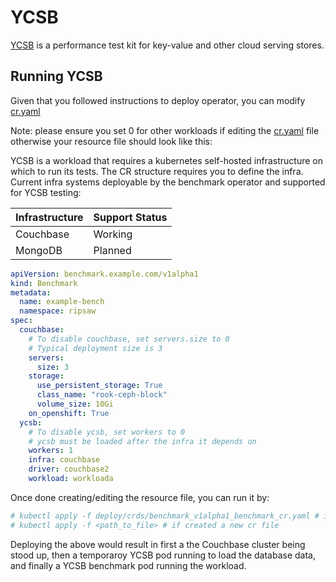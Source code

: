 # YCSB

[YCSB](https://github.com/brianfrankcooper/YCSB) is a performance test kit for key-value and other cloud serving stores.

## Running YCSB

Given that you followed instructions to deploy operator,
you can modify [cr.yaml](../deploy/crds/benchmark_v1alpha1_benchmark_cr.yaml)

Note: please ensure you set 0 for other workloads if editing the
[cr.yaml](../deploy/crds/benchmark_v1alpha1_benchmark_cr.yaml) file otherwise
your resource file should look like this:

YCSB is a workload that requires a kubernetes self-hosted infrastructure on which to run its tests. The CR structure requires you to define the infra. Current infra systems deployable by the benchmark operator and supported for YCSB testing:

| Infrastructure | Support Status |
|----------------|----------------|
| Couchbase      | Working        |
| MongoDB        | Planned        |


```yaml
apiVersion: benchmark.example.com/v1alpha1
kind: Benchmark
metadata:
  name: example-bench
  namespace: ripsaw
spec:
  couchbase:
    # To disable couchbase, set servers.size to 0
    # Typical deployment size is 3
    servers:
      size: 3
    storage:
      use_persistent_storage: True
      class_name: "rook-ceph-block"
      volume_size: 10Gi
    on_openshift: True
  ycsb:
    # To disable ycsb, set workers to 0
    # ycsb must be loaded after the infra it depends on
    workers: 1
    infra: couchbase
    driver: couchbase2
    workload: workloada
```

Once done creating/editing the resource file, you can run it by:

```bash
# kubectl apply -f deploy/crds/benchmark_v1alpha1_benchmark_cr.yaml # if edited the original one
# kubectl apply -f <path_to_file> # if created a new cr file
```

Deploying the above would result in first a the Couchbase cluster being stood up, then a temporaroy YCSB pod running to load the database data, and finally a YCSB benchmark pod running the workload.
